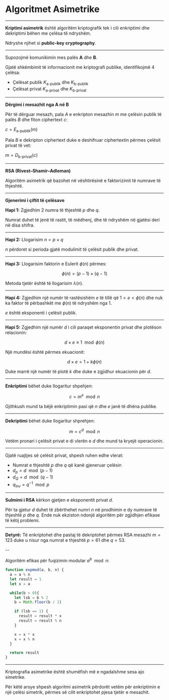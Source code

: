 # Algoritmet Asimetrike

---

**Kriptimi asimetrik** është algoritëm kriptografik tek i cili enkriptimi dhe dekriptimi bëhen me çelësa të ndryshëm.

Ndryshe njihet si **public-key cryptography**.

---

Supozojmë komunikimin mes palës **A** dhe **B**.

Gjatë shkëmbimit të informacionit me kriptografi publike, identifikojmë 4 çelësa:

- Çelësat publik $K_\text{a-publik}$ dhe $K_\text{b-publik}$
- Çelësat privat $K_\text{a-privat}$ dhe $K_\text{b-privat}$

---

**Dërgimi i mesazhit nga A në B**

Për të dërguar mesazh, pala $A$ e enkripton mesazhin $m$ me çelësin publik të palës $B$ dhe fiton ciphertext $c$:

$c = E_\text{a-publik}(m)$

Pala $B$ e dekripton ciphertext duke e deshifruar ciphertextin përmes çelësit privat të vet:

$m = D_\text{b-privat}(c)$

---

**RSA (Rivest–Shamir–Adleman)**

Algoritëm asimetrik që bazohet në vështirësinë e faktorizimit të numrave të thjeshtë.

---

**Gjenerimi i çiftit të çelësave**

**Hapi 1:** Zgjedhim 2 numra të thjeshtë $p$ dhe $q$.

Numrat duhet të jenë të rastit, të mëdhenj, dhe të ndryshëm në gjatësi deri në disa shifra.

---

**Hapi 2:** Llogarisim $n = p\times q$

$n$ përdoret si perioda gjatë modulimit të çelësit publik dhe privat.

---

**Hapi 3:** Llogarisim faktorin e Eulerit $\phi(n)$ përmes:

$$
\phi (n) = (p-1) \times (q-1)
$$

Metoda tjetër është të llogarisim $\lambda (n)$.

---

**Hapi 4:** Zgjedhim një numër të rastësishëm $e$ të tillë që $1 < e < \phi(n)$ dhe nuk ka faktor të përbashkët me $\phi(n)$ të ndryshëm nga $1$.

$e$ është eksponenti i çelësit publik.

---

**Hapi 5:** Zgjedhim një numër $d$ i cili paraqet eksponentin privat dhe plotëson relacionin:

$$
d\times e \equiv 1 \mod{\phi(n)}
$$

Një mundësi është përmes ekuacionit:

$$
d\times e = 1 + k\phi(n)
$$

Duke marrë një numër të plotë $k$ dhe duke e zgjidhur ekuacionin për $d$.

---

**Enkriptimi** bëhet duke llogaritur shpehjen:

$$
c = m^e \mod{n}
$$

Gjithkush mund ta bëjë enkriptimin pasi që $n$ dhe $e$ janë të dhëna publike.

---

**Dekriptimi** bëhet duke llogaritur shprehjen:

$$
m = c^d \mod{n}
$$

Vetëm pronari i çelësit privat e di vlerën e $d$ dhe mund ta kryejë operacionin.

---

Gjatë ruajtjes së çelësit privat, shpesh ruhen edhe vlerat:

- Numrat e thjeshtë $p$ dhe $q$ që kanë gjeneruar çelësin
- $d_p = d \mod{(p-1)}$
- $d_Q=d \mod{(q-1)}$
- $q_{\text{inv}} = q^{-1} \mod{p}$

---

**Sulmimi i RSA** kërkon gjetjen e eksponentit privat $d$.

Për ta gjetur $d$ duhet të zbërthehet numri $n$ në prodhimin e dy numrave të thjeshtë $p$ dhe $q$. Ende nuk ekziston ndonjë algoritëm për zgjidhjen efikase të këtij problemi.

---

**Detyrë:** Të enkriptohet dhe pastaj të dekriptohet përmes RSA mesazhi $m=123$ duke u nisur nga numrat e thjeshtë $p=61$ dhe $q=53$.

--

Algoritëm efikas për fuqizimin modular $a^b\mod{n}$:

```javascript
function expmod(a, b, n) {
  a = a % n
  let result = 1
  let x = a

  while(b > 0){
    let lsb = b % 2
    b = Math.floor(b / 2)

    if (lsb == 1) {
      result = result * x
      result = result % n
    }

    x = x * x
    x = x % n
  }

  return result
}
```

---

Kriptografia asimetrike është shumëfish më e ngadalshme sesa ajo simetrike.

Për këtë arsye shpesh algoritmi asimetrik përdorët vetëm për enkriptimin e një çelësi simetrik, përmes së cilit enkriptohet pjesa tjetër e mesazhit.
